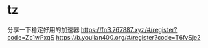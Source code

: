 # tz
分享一下稳定好用的加速器
https://fn3.767887.xyz/#/register?code=Zc1wPxqS
https://b.youlian400.org/#/register?code=T6fvSje2
